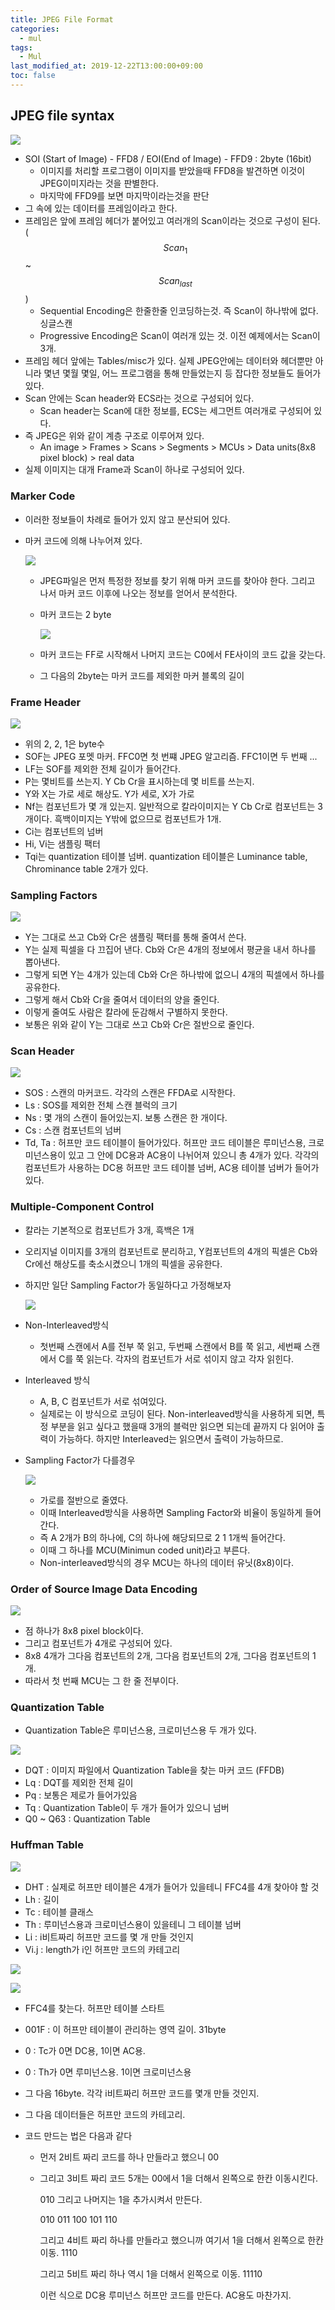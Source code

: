 ```yaml
---
title: JPEG File Format
categories:
  - mul
tags:
  - Mul
last_modified_at: 2019-12-22T13:00:00+09:00
toc: false
---
```


## JPEG file syntax

![](https://i.imgur.com/g7utcp2.png)

* SOI (Start of Image)  - FFD8 /  EOI(End of Image) - FFD9 : 2byte (16bit)
  * 이미지를 처리할 프로그램이 이미지를 받았을때 FFD8을 발견하면 이것이 JPEG이미지라는 것을 판별한다.
  * 마지막에 FFD9를 보면 마지막이라는것을 판단
* 그 속에 있는 데이터를 프레임이라고 한다.
* 프레임은 앞에 프레임 헤더가 붙어있고 여러개의 Scan이라는 것으로 구성이 된다. ($$Scan_1$$ ~ $${Scan}_{last}$$)
  * Sequential Encoding은 한줄한줄 인코딩하는것. 즉 Scan이 하나밖에 없다. 싱글스캔
  * Progressive Encoding은 Scan이 여러개 있는 것. 이전 예제에서는 Scan이 3개.
* 프레임 헤더 앞에는 Tables/misc가 있다. 실제 JPEG안에는 데이터와 헤더뿐만 아니라 몇년 몇월 몇일, 어느 프로그램을 통해 만들었는지 등 잡다한 정보들도 들어가있다.
* Scan 안에는 Scan header와 ECS라는 것으로 구성되어 있다.
  * Scan header는 Scan에 대한 정보를, ECS는 세그먼트 여러개로 구성되어 있다.
* 즉 JPEG은 위와 같이 계층 구조로 이루어져 있다.
  *  An image > Frames > Scans > Segments > MCUs > Data units(8x8 pixel block) > real data 
* 실제 이미지는 대개 Frame과 Scan이 하나로 구성되어 있다.

### Marker Code

* 이러한 정보들이 차례로 들어가 있지 않고 분산되어 있다.

* 마커 코드에 의해 나누어져 있다.

  ![](https://i.imgur.com/GZuvvFD.png)

  * JPEG파일은 먼저 특정한 정보를 찾기 위해 마커 코드를 찾아야 한다. 그리고 나서 마커 코드 이후에 나오는 정보를 얻어서 분석한다.

  * 마커 코드는 2 byte

    ![](https://i.imgur.com/3suJusS.png)

  * 마커 코드는 FF로 시작해서 나머지 코드는 C0에서 FE사이의 코드 값을 갖는다.

  * 그 다음의 2byte는 마커 코드를 제외한 마커 블록의 길이

### Frame Header

![](https://i.imgur.com/Ose2FNi.png)

* 위의 2, 2, 1은 byte수
* SOF는 JPEG 포멧 마커. FFC0면 첫 번쨰 JPEG 알고리즘. FFC1이면 두 번째 ...
* LF는 SOF를 제외한 전체 길이가 들어간다.
* P는 몇비트를 쓰는지. Y Cb Cr을 표시하는데 몇 비트를 쓰는지.
* Y와 X는 가로 세로 해상도. Y가 세로, X가 가로
* Nf는 컴포넌트가 몇 개 있는지. 일반적으로 칼라이미지는 Y Cb Cr로 컴포넌트는 3개이다. 흑백이미지는 Y밖에 없으므로 컴포넌트가 1개.
* Ci는 컴포넌트의 넘버
* Hi, Vi는 샘플링 팩터
* Tqi는 quantization 테이블 넘버. quantization 테이블은 Luminance table, Chrominance table 2개가 있다.

### Sampling Factors

![](https://i.imgur.com/oBthfCM.png)

* Y는 그대로 쓰고 Cb와 Cr은 샘플링 팩터를 통해 줄여서 쓴다.
* Y는 실제 픽셀을 다 끄집어 낸다. Cb와 Cr은 4개의 정보에서 평균을 내서 하나를 뽑아낸다. 
* 그렇게 되면 Y는 4개가 있는데 Cb와 Cr은 하나밖에 없으니 4개의 픽셀에서 하나를 공유한다.
* 그렇게 해서 Cb와 Cr을 줄여서 데이터의 양을 줄인다.
* 이렇게 줄여도 사람은 칼라에 둔감해서 구별하지 못한다.
* 보통은 위와 같이 Y는 그대로 쓰고 Cb와 Cr은 절반으로 줄인다.

### Scan Header

![](https://i.imgur.com/FQ1Pbir.png)

* SOS : 스캔의 마커코드. 각각의 스캔은 FFDA로 시작한다.
* Ls : SOS를 제외한 전체 스캔 블럭의 크기
* Ns : 몇 개의 스캔이 들어있는지. 보통 스캔은 한 개이다.
* Cs : 스캔 컴포넌트의 넘버
* Td, Ta : 허프만 코드 테이블이 들어가있다. 허프만 코드 테이블은 루미넌스용, 크로미넌스용이 있고 그 안에 DC용과 AC용이 나뉘어져 있으니 총 4개가 있다. 각각의 컴포넌트가 사용하는 DC용 허프만 코드 테이블 넘버, AC용 테이블 넘버가 들어가 있다.

### Multiple-Component Control

* 칼라는 기본적으로 컴포넌트가 3개, 흑백은 1개

* 오리지널 이미지를 3개의 컴포넌트로 분리하고, Y컴포넌트의 4개의 픽셀은 Cb와 Cr에선 해상도를 축소시켰으니 1개의 픽셀을 공유한다.

* 하지만 일단 Sampling Factor가 동일하다고 가정해보자

  ![](https://i.imgur.com/4Blkls0.png)

* Non-Interleaved방식

  * 첫번째 스캔에서 A를 전부 쭉 읽고, 두번째 스캔에서 B를 쭉 읽고, 세번째 스캔에서 C를 쭉 읽는다. 각자의 컴포넌트가 서로 섞이지 않고 각자 읽힌다.

* Interleaved 방식

  * A, B, C 컴포넌트가 서로 섞여있다.
  * 실제로는 이 방식으로 코딩이 된다. Non-interleaved방식을 사용하게 되면, 특정 부분을 읽고 싶다고 했을때 3개의 블럭만 읽으면 되는데 끝까지 다 읽어야 출력이 가능하다. 하지만 Interleaved는 읽으면서 출력이 가능하므로.

* Sampling Factor가 다를경우

  ![](https://i.imgur.com/HNNYlGu.png)

  * 가로를 절반으로 줄였다.
  * 이때 Interleaved방식을 사용하면 Sampling Factor와 비율이 동일하게 들어간다.
  * 즉 A 2개가 B의 하나에, C의 하나에 해당되므로 2 1 1개씩 들어간다.
  * 이때 그 하나를 MCU(Minimun coded unit)라고 부른다.
  * Non-interleaved방식의 경우 MCU는 하나의 데이터 유닛(8x8)이다.

### Order of Source Image Data Encoding

![](https://i.imgur.com/JZZjQoK.png)

* 점 하나가 8x8 pixel block이다.
* 그리고 컴포넌트가 4개로 구성되어 있다.
* 8x8 4개가 그다음 컴포넌트의 2개, 그다음 컴포넌트의 2개, 그다음 컴포넌트의 1개.
* 따라서 첫 번째 MCU는 그 한 줄 전부이다.

### Quantization Table

* Quantization Table은 루미넌스용, 크로미넌스용 두 개가 있다.

![](https://i.imgur.com/NQSadfa.png)

* DQT : 이미지 파일에서 Quantization Table을 찾는 마커 코드 (FFDB)
* Lq : DQT를 제외한 전체 길이
* Pq : 보통은 제로가 들어가있음
* Tq : Quantization Table이 두 개가 들어가 있으니 넘버
* Q0 ~ Q63 : Quantization Table

### Huffman Table

![](https://i.imgur.com/1aARw45.png)

* DHT : 실제로 허프만 테이블은 4개가 들어가 있을테니 FFC4를 4개 찾아야 할 것
* Lh : 길이
* Tc : 테이블 클래스
* Th : 루미넌스용과 크로미넌스용이 있을테니 그 테이블 넘버
* Li : i비트짜리 허프만 코드를 몇 개 만들 것인지
* Vi.j : length가 i인 허프만 코드의 카테고리

![](https://i.imgur.com/MT5wFTr.png)

![](https://i.imgur.com/7ZpNmE5.png)

* FFC4를 찾는다. 허프만 테이블 스타트

* 001F : 이 허프만 테이블이 관리하는 영역 길이. 31byte

* 0 : Tc가 0면 DC용, 1이면 AC용.

* 0 : Th가 0면 루미넌스용. 1이면 크로미넌스용

* 그 다음 16byte. 각각 i비트짜리 허프만 코드를 몇개 만들 것인지.

* 그 다음 데이터들은 허프만 코드의 카테고리.

* 코드 만드는 법은 다음과 같다

  * 먼저 2비트 짜리 코드를 하나 만들라고 했으니 00

  * 그리고 3비트 짜리 코드 5개는 00에서 1을 더해서 왼쪽으로 한칸 이동시킨다.

    010 그리고 나머지는 1을 추가시켜서 만든다.

    010 011 100 101 110

    그리고 4비트 짜리 하나를 만들라고 했으니까 여기서 1을 더해서 왼쪽으로 한칸 이동. 1110

    그리고 5비트 짜리 하나 역시 1을 더해서 왼쪽으로 이동. 11110

    이런 식으로 DC용 루미넌스 허프만 코드를 만든다. AC용도 마찬가지.